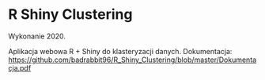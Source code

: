 # R Shiny Clustering
Wykonanie 2020.

Aplikacja webowa R + Shiny do klasteryzacji danych.
Dokumentacja:
https://github.com/badrabbit96/R_Shiny_Clustering/blob/master/Dokumentacja.pdf
